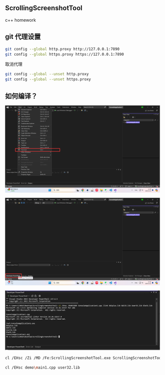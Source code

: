 ## ScrollingScreenshotTool
c++ homework

## git 代理设置
```bash
git config --global http.proxy http://127.0.0.1:7890
git config --global https.proxy https://127.0.0.1:7890
```
取消代理
```bash
git config --global --unset http.proxy
git config --global --unset https.proxy
```

## 如何编译？

![Screenshot of the application](readme/1.png)

![Screenshot of the application](readme/2.png)

![Screenshot of the application](readme/3.png)

```bash
cl /EHsc /Zi /MD /Fe:ScrollingScreenshotTool.exe ScrollingScreenshotTool.cpp user32.lib gdi32.lib gdiplus.lib ole32.lib
```

```bash
cl /EHsc demo\main1.cpp user32.lib
```